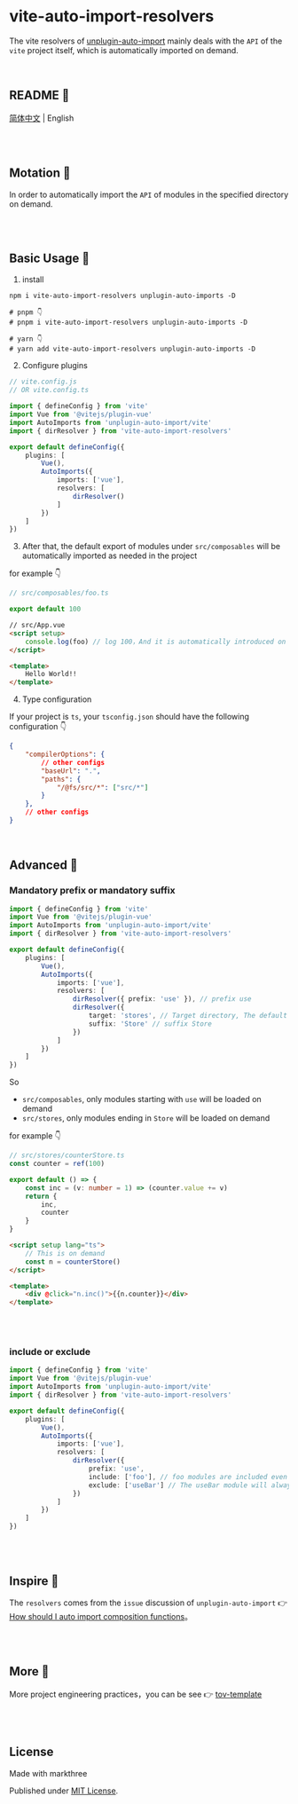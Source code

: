 # vite-auto-import-resolvers

The vite resolvers of [unplugin-auto-import]((https://github.com/antfu/unplugin-auto-import)) mainly deals with the `API` of the `vite` project itself, which is automatically imported on demand.


<br />


## README 🦉

[简体中文](./README.md) | English

<br />
<br />

## Motation 🐇

In order to automatically import the `API` of modules in the specified directory on demand.

<br />
<br />

## Basic Usage 🦖

1. install

```shell
npm i vite-auto-import-resolvers unplugin-auto-imports -D

# pnpm 👇
# pnpm i vite-auto-import-resolvers unplugin-auto-imports -D

# yarn 👇
# yarn add vite-auto-import-resolvers unplugin-auto-imports -D
```

2. Configure plugins

```ts
// vite.config.js
// OR vite.config.ts

import { defineConfig } from 'vite'
import Vue from '@vitejs/plugin-vue'
import AutoImports from 'unplugin-auto-import/vite'
import { dirResolver } from 'vite-auto-import-resolvers'

export default defineConfig({
    plugins: [
        Vue(),
        AutoImports({
            imports: ['vue'],
            resolvers: [
                dirResolver()
            ]
        })
    ]
})
```
3. After that, the default export of modules under `src/composables` will be automatically imported as needed in the project

for example 👇

```ts
// src/composables/foo.ts

export default 100
```

```html
// src/App.vue
<script setup>
    console.log(foo) // log 100，And it is automatically introduced on demand
</script>

<template>
    Hello World!!
</template>
```

4. Type configuration

If your project is `ts`, your `tsconfig.json` should have the following configuration 👇

```json
{
    "compilerOptions": {
        // other configs
        "baseUrl": ".",
        "paths": {
            "/@fs/src/*": ["src/*"]
        }
    },
    // other configs
}
```

<br />

## Advanced 🦕

### Mandatory prefix or mandatory suffix

```ts
import { defineConfig } from 'vite'
import Vue from '@vitejs/plugin-vue'
import AutoImports from 'unplugin-auto-import/vite'
import { dirResolver } from 'vite-auto-import-resolvers'

export default defineConfig({
    plugins: [
        Vue(),
        AutoImports({
            imports: ['vue'],
            resolvers: [
                dirResolver({ prefix: 'use' }), // prefix use
                dirResolver({
                    target: 'stores', // Target directory, The default is composables
                    suffix: 'Store' // suffix Store
                })
            ]
        })
    ]
})
```

So

-  `src/composables`, only modules starting with `use` will be loaded on demand
- `src/stores`, only modules ending in `Store` will be loaded on demand

for example 👇

```ts
// src/stores/counterStore.ts
const counter = ref(100)

export default () => {
    const inc = (v: number = 1) => (counter.value += v)
    return {
        inc,
        counter
    }
}
```

```html
<script setup lang="ts">
    // This is on demand
    const n = counterStore()
</script>

<template>
    <div @click="n.inc()">{{n.counter}}</div>
</template>
```

<br />
<br />

### include or exclude

```ts
import { defineConfig } from 'vite'
import Vue from '@vitejs/plugin-vue'
import AutoImports from 'unplugin-auto-import/vite'
import { dirResolver } from 'vite-auto-import-resolvers'

export default defineConfig({
    plugins: [
        Vue(),
        AutoImports({
            imports: ['vue'],
            resolvers: [
                dirResolver({ 
                    prefix: 'use',
                    include: ['foo'], // foo modules are included even if they do not start with use
                    exclude: ['useBar'] // The useBar module will always be excluded
                }) 
            ]
        })
    ]
})
```


<br />
<br />

## Inspire 🐳

The `resolvers` comes from the `issue` discussion of `unplugin-auto-import` 👉 [How should I auto import composition functions](https://github.com/antfu/unplugin-auto-import/issues/76)。


<br />
<br />

## More 🐃

More project engineering practices，you can be see 👉 [tov-template](https://github.com/dishait/tov-template)

<br />
<br />

## License

Made with markthree

Published under [MIT License](./LICENSE).

<br />